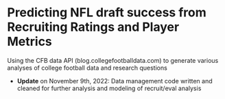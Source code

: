 # Predicting NFL draft success from Recruiting Ratings and Player Metrics
Using the CFB data API (blog.collegefootballdata.com) to generate various analyses of college football data and research questions

- **Update** on November 9th, 2022: Data management code written and cleaned for further analysis and modeling of recruit/eval analysis 
